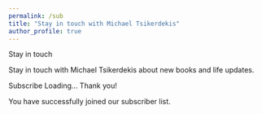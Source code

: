 ```yaml
---
permalink: /sub
title: "Stay in touch with Michael Tsikerdekis"
author_profile: true
---
```


<style type="text/css"> /* LOADER */ .ml-form-embedSubmitLoad { display: inline-block; width: 20px; height: 20px; } .g-recaptcha { transform: scale(1); -webkit-transform: scale(1); transform-origin: 0 0; -webkit-transform-origin: 0 0; height: ; } .sr-only { position: absolute; width: 1px; height: 1px; padding: 0; margin: -1px; overflow: hidden; clip: rect(0,0,0,0); border: 0; } .ml-form-embedSubmitLoad:after { content: " "; display: block; width: 11px; height: 11px; margin: 1px; border-radius: 50%; border: 4px solid #fff; border-color: #ffffff #ffffff #ffffff transparent; animation: ml-form-embedSubmitLoad 1.2s linear infinite; } @keyframes ml-form-embedSubmitLoad { 0% { transform: rotate(0deg); } 100% { transform: rotate(360deg); } } #mlb2-4459234.ml-form-embedContainer { box-sizing: border-box; display: table; margin: 0 auto; position: static; width: 100% !important; } #mlb2-4459234.ml-form-embedContainer h4, #mlb2-4459234.ml-form-embedContainer p, #mlb2-4459234.ml-form-embedContainer span, #mlb2-4459234.ml-form-embedContainer button { text-transform: none !important; letter-spacing: normal !important; } #mlb2-4459234.ml-form-embedContainer .ml-form-embedWrapper { background-color: #ffffff; border-width: 0px; border-color: transparent; border-radius: 4px; border-style: solid; box-sizing: border-box; display: inline-block !important; margin: 0; padding: 0; position: relative; } #mlb2-4459234.ml-form-embedContainer .ml-form-embedWrapper.embedPopup, #mlb2-4459234.ml-form-embedContainer .ml-form-embedWrapper.embedDefault { width: 400px; } #mlb2-4459234.ml-form-embedContainer .ml-form-embedWrapper.embedForm { max-width: 400px; width: 100%; } #mlb2-4459234.ml-form-embedContainer .ml-form-align-left { text-align: left; } #mlb2-4459234.ml-form-embedContainer .ml-form-align-center { text-align: center; } #mlb2-4459234.ml-form-embedContainer .ml-form-align-default { display: table-cell !important; vertical-align: middle !important; text-align: center !important; } #mlb2-4459234.ml-form-embedContainer .ml-form-align-right { text-align: right; } #mlb2-4459234.ml-form-embedContainer .ml-form-embedWrapper .ml-form-embedHeader img { border-top-left-radius: 4px; border-top-right-radius: 4px; height: auto; margin: 0 auto !important; max-width: 100%; width: undefinedpx; } #mlb2-4459234.ml-form-embedContainer .ml-form-embedWrapper .ml-form-embedBody, #mlb2-4459234.ml-form-embedContainer .ml-form-embedWrapper .ml-form-successBody { padding: 20px 20px 0 20px; } #mlb2-4459234.ml-form-embedContainer .ml-form-embedWrapper .ml-form-embedBody.ml-form-embedBodyHorizontal { padding-bottom: 0; } #mlb2-4459234.ml-form-embedContainer .ml-form-embedWrapper .ml-form-embedBody .ml-form-embedContent, #mlb2-4459234.ml-form-embedContainer .ml-form-embedWrapper .ml-form-successBody .ml-form-successContent { text-align: left; margin: 0 0 20px 0; } #mlb2-4459234.ml-form-embedContainer .ml-form-embedWrapper .ml-form-embedBody .ml-form-embedContent h4, #mlb2-4459234.ml-form-embedContainer .ml-form-embedWrapper .ml-form-successBody .ml-form-successContent h4 { color: #000000; font-family: 'Open Sans', Arial, Helvetica, sans-serif; font-size: 30px; font-weight: 400; margin: 0 0 10px 0; text-align: left; word-break: break-word; } #mlb2-4459234.ml-form-embedContainer .ml-form-embedWrapper .ml-form-embedBody .ml-form-embedContent p, #mlb2-4459234.ml-form-embedContainer .ml-form-embedWrapper .ml-form-successBody .ml-form-successContent p { color: #000000; font-family: 'Open Sans', Arial, Helvetica, sans-serif; font-size: 14px; font-weight: 400; line-height: 20px; margin: 0 0 10px 0; text-align: left; } #mlb2-4459234.ml-form-embedContainer .ml-form-embedWrapper .ml-form-embedBody .ml-form-embedContent ul, #mlb2-4459234.ml-form-embedContainer .ml-form-embedWrapper .ml-form-embedBody .ml-form-embedContent ol, #mlb2-4459234.ml-form-embedContainer .ml-form-embedWrapper .ml-form-successBody .ml-form-successContent ul, #mlb2-4459234.ml-form-embedContainer .ml-form-embedWrapper .ml-form-successBody .ml-form-successContent ol { color: #000000; font-family: 'Open Sans', Arial, Helvetica, sans-serif; font-size: 14px; } #mlb2-4459234.ml-form-embedContainer .ml-form-embedWrapper .ml-form-embedBody .ml-form-embedContent ol ol, #mlb2-4459234.ml-form-embedContainer .ml-form-embedWrapper .ml-form-successBody .ml-form-successContent ol ol { list-style-type: lower-alpha; } #mlb2-4459234.ml-form-embedContainer .ml-form-embedWrapper .ml-form-embedBody .ml-form-embedContent ol ol ol, #mlb2-4459234.ml-form-embedContainer .ml-form-embedWrapper .ml-form-successBody .ml-form-successContent ol ol ol { list-style-type: lower-roman; } #mlb2-4459234.ml-form-embedContainer .ml-form-embedWrapper .ml-form-embedBody .ml-form-embedContent p a, #mlb2-4459234.ml-form-embedContainer .ml-form-embedWrapper .ml-form-successBody .ml-form-successContent p a { color: #000000; text-decoration: underline; } #mlb2-4459234.ml-form-embedContainer .ml-form-embedWrapper .ml-block-form .ml-field-group { text-align: left!important; } #mlb2-4459234.ml-form-embedContainer .ml-form-embedWrapper .ml-block-form .ml-field-group label { margin-bottom: 5px; color: #333333; font-size: 14px; font-family: 'Open Sans', Arial, Helvetica, sans-serif; font-weight: bold; font-style: normal; text-decoration: none;; display: inline-block; line-height: 20px; } #mlb2-4459234.ml-form-embedContainer .ml-form-embedWrapper .ml-form-embedBody .ml-form-embedContent p:last-child, #mlb2-4459234.ml-form-embedContainer .ml-form-embedWrapper .ml-form-successBody .ml-form-successContent p:last-child { margin: 0; } #mlb2-4459234.ml-form-embedContainer .ml-form-embedWrapper .ml-form-embedBody form { margin: 0; width: 100%; } #mlb2-4459234.ml-form-embedContainer .ml-form-embedWrapper .ml-form-embedBody .ml-form-formContent, #mlb2-4459234.ml-form-embedContainer .ml-form-embedWrapper .ml-form-embedBody .ml-form-checkboxRow { margin: 0 0 20px 0; width: 100%; } #mlb2-4459234.ml-form-embedContainer .ml-form-embedWrapper .ml-form-embedBody .ml-form-checkboxRow { float: left; } #mlb2-4459234.ml-form-embedContainer .ml-form-embedWrapper .ml-form-embedBody .ml-form-formContent.horozintalForm { margin: 0; padding: 0 0 20px 0; width: 100%; height: auto; float: left; } #mlb2-4459234.ml-form-embedContainer .ml-form-embedWrapper .ml-form-embedBody .ml-form-fieldRow { margin: 0 0 10px 0; width: 100%; } #mlb2-4459234.ml-form-embedContainer .ml-form-embedWrapper .ml-form-embedBody .ml-form-fieldRow.ml-last-item { margin: 0; } #mlb2-4459234.ml-form-embedContainer .ml-form-embedWrapper .ml-form-embedBody .ml-form-fieldRow.ml-formfieldHorizintal { margin: 0; } #mlb2-4459234.ml-form-embedContainer .ml-form-embedWrapper .ml-form-embedBody .ml-form-fieldRow input { background-color: #ffffff !important; color: #333333 !important; border-color: #cccccc; border-radius: 4px !important; border-style: solid !important; border-width: 1px !important; font-family: 'Open Sans', Arial, Helvetica, sans-serif; font-size: 14px !important; height: auto; line-height: 21px !important; margin-bottom: 0; margin-top: 0; margin-left: 0; margin-right: 0; padding: 10px 10px !important; width: 100% !important; box-sizing: border-box !important; max-width: 100% !important; } #mlb2-4459234.ml-form-embedContainer .ml-form-embedWrapper .ml-form-embedBody .ml-form-fieldRow input::-webkit-input-placeholder, #mlb2-4459234.ml-form-embedContainer .ml-form-embedWrapper .ml-form-embedBody .ml-form-horizontalRow input::-webkit-input-placeholder { color: #333333; } #mlb2-4459234.ml-form-embedContainer .ml-form-embedWrapper .ml-form-embedBody .ml-form-fieldRow input::-moz-placeholder, #mlb2-4459234.ml-form-embedContainer .ml-form-embedWrapper .ml-form-embedBody .ml-form-horizontalRow input::-moz-placeholder { color: #333333; } #mlb2-4459234.ml-form-embedContainer .ml-form-embedWrapper .ml-form-embedBody .ml-form-fieldRow input:-ms-input-placeholder, #mlb2-4459234.ml-form-embedContainer .ml-form-embedWrapper .ml-form-embedBody .ml-form-horizontalRow input:-ms-input-placeholder { color: #333333; } #mlb2-4459234.ml-form-embedContainer .ml-form-embedWrapper .ml-form-embedBody .ml-form-fieldRow input:-moz-placeholder, #mlb2-4459234.ml-form-embedContainer .ml-form-embedWrapper .ml-form-embedBody .ml-form-horizontalRow input:-moz-placeholder { color: #333333; } #mlb2-4459234.ml-form-embedContainer .ml-form-embedWrapper .ml-form-embedBody .ml-form-fieldRow textarea, #mlb2-4459234.ml-form-embedContainer .ml-form-embedWrapper .ml-form-embedBody .ml-form-horizontalRow textarea { background-color: #ffffff !important; color: #333333 !important; border-color: #cccccc; border-radius: 4px !important; border-style: solid !important; border-width: 1px !important; font-family: 'Open Sans', Arial, Helvetica, sans-serif; font-size: 14px !important; height: auto; line-height: 21px !important; margin-bottom: 0; margin-top: 0; padding: 10px 10px !important; width: 100% !important; box-sizing: border-box !important; max-width: 100% !important; } #mlb2-4459234.ml-form-embedContainer .ml-form-embedWrapper .ml-form-embedBody .ml-form-fieldRow .custom-radio .custom-control-label::before, #mlb2-4459234.ml-form-embedContainer .ml-form-embedWrapper .ml-form-embedBody .ml-form-horizontalRow .custom-radio .custom-control-label::before, #mlb2-4459234.ml-form-embedContainer .ml-form-embedWrapper .ml-form-embedBody .ml-form-fieldRow .custom-checkbox .custom-control-label::before, #mlb2-4459234.ml-form-embedContainer .ml-form-embedWrapper .ml-form-embedBody .ml-form-horizontalRow .custom-checkbox .custom-control-label::before, #mlb2-4459234.ml-form-embedContainer .ml-form-embedWrapper .ml-form-embedBody .ml-form-embedPermissions .ml-form-embedPermissionsOptionsCheckbox .label-description::before, #mlb2-4459234.ml-form-embedContainer .ml-form-embedWrapper .ml-form-embedBody .ml-form-interestGroupsRow .ml-form-interestGroupsRowCheckbox .label-description::before, #mlb2-4459234.ml-form-embedContainer .ml-form-embedWrapper .ml-form-embedBody .ml-form-checkboxRow .label-description::before { border-color: #cccccc!important; background-color: #ffffff!important; } #mlb2-4459234.ml-form-embedContainer .ml-form-embedWrapper .ml-form-embedBody .ml-form-fieldRow input.custom-control-input[type="checkbox"]{ box-sizing: border-box; padding: 0; position: absolute; z-index: -1; opacity: 0; margin-top: 5px; margin-left: -1.5rem; overflow: visible; } #mlb2-4459234.ml-form-embedContainer .ml-form-embedWrapper .ml-form-embedBody .ml-form-fieldRow .custom-checkbox .custom-control-label::before, #mlb2-4459234.ml-form-embedContainer .ml-form-embedWrapper .ml-form-embedBody .ml-form-horizontalRow .custom-checkbox .custom-control-label::before, #mlb2-4459234.ml-form-embedContainer .ml-form-embedWrapper .ml-form-embedBody .ml-form-embedPermissions .ml-form-embedPermissionsOptionsCheckbox .label-description::before, #mlb2-4459234.ml-form-embedContainer .ml-form-embedWrapper .ml-form-embedBody .ml-form-interestGroupsRow .ml-form-interestGroupsRowCheckbox .label-description::before, #mlb2-4459234.ml-form-embedContainer .ml-form-embedWrapper .ml-form-embedBody .ml-form-checkboxRow .label-description::before { border-radius: 4px!important; } #mlb2-4459234.ml-form-embedContainer .ml-form-embedWrapper .ml-form-embedBody .ml-form-checkboxRow input[type=checkbox]:checked~.label-description::after, #mlb2-4459234.ml-form-embedContainer .ml-form-embedWrapper .ml-form-embedBody .ml-form-embedPermissions .ml-form-embedPermissionsOptionsCheckbox input[type=checkbox]:checked~.label-description::after, #mlb2-4459234.ml-form-embedContainer .ml-form-embedWrapper .ml-form-embedBody .ml-form-fieldRow .custom-checkbox .custom-control-input:checked~.custom-control-label::after, #mlb2-4459234.ml-form-embedContainer .ml-form-embedWrapper .ml-form-embedBody .ml-form-horizontalRow .custom-checkbox .custom-control-input:checked~.custom-control-label::after, #mlb2-4459234.ml-form-embedContainer .ml-form-embedWrapper .ml-form-embedBody .ml-form-interestGroupsRow .ml-form-interestGroupsRowCheckbox input[type=checkbox]:checked~.label-description::after { background-image: url("data:image/svg+xml,%3csvg xmlns='http://www.w3.org/2000/svg' viewBox='0 0 8 8'%3e%3cpath fill='%23fff' d='M6.564.75l-3.59 3.612-1.538-1.55L0 4.26 2.974 7.25 8 2.193z'/%3e%3c/svg%3e"); } #mlb2-4459234.ml-form-embedContainer .ml-form-embedWrapper .ml-form-embedBody .ml-form-fieldRow .custom-radio .custom-control-input:checked~.custom-control-label::after, #mlb2-4459234.ml-form-embedContainer .ml-form-embedWrapper .ml-form-embedBody .ml-form-fieldRow .custom-radio .custom-control-input:checked~.custom-control-label::after { background-image: url("data:image/svg+xml,%3csvg xmlns='http://www.w3.org/2000/svg' viewBox='-4 -4 8 8'%3e%3ccircle r='3' fill='%23fff'/%3e%3c/svg%3e"); } #mlb2-4459234.ml-form-embedContainer .ml-form-embedWrapper .ml-form-embedBody .ml-form-fieldRow .custom-radio .custom-control-input:checked~.custom-control-label::before, #mlb2-4459234.ml-form-embedContainer .ml-form-embedWrapper .ml-form-embedBody .ml-form-horizontalRow .custom-radio .custom-control-input:checked~.custom-control-label::before, #mlb2-4459234.ml-form-embedContainer .ml-form-embedWrapper .ml-form-embedBody .ml-form-fieldRow .custom-checkbox .custom-control-input:checked~.custom-control-label::before, #mlb2-4459234.ml-form-embedContainer .ml-form-embedWrapper .ml-form-embedBody .ml-form-horizontalRow .custom-checkbox .custom-control-input:checked~.custom-control-label::before, #mlb2-4459234.ml-form-embedContainer .ml-form-embedWrapper .ml-form-embedBody .ml-form-embedPermissions .ml-form-embedPermissionsOptionsCheckbox input[type=checkbox]:checked~.label-description::before, #mlb2-4459234.ml-form-embedContainer .ml-form-embedWrapper .ml-form-embedBody .ml-form-interestGroupsRow .ml-form-interestGroupsRowCheckbox input[type=checkbox]:checked~.label-description::before, #mlb2-4459234.ml-form-embedContainer .ml-form-embedWrapper .ml-form-embedBody .ml-form-checkboxRow input[type=checkbox]:checked~.label-description::before { border-color: #000000!important; background-color: #000000!important; color: #ffffff!important; } #mlb2-4459234.ml-form-embedContainer .ml-form-embedWrapper .ml-form-embedBody .ml-form-fieldRow .custom-radio .custom-control-label::before, #mlb2-4459234.ml-form-embedContainer .ml-form-embedWrapper .ml-form-embedBody .ml-form-horizontalRow .custom-radio .custom-control-label::before, #mlb2-4459234.ml-form-embedContainer .ml-form-embedWrapper .ml-form-embedBody .ml-form-fieldRow .custom-radio .custom-control-label::after, #mlb2-4459234.ml-form-embedContainer .ml-form-embedWrapper .ml-form-embedBody .ml-form-horizontalRow .custom-radio .custom-control-label::after, #mlb2-4459234.ml-form-embedContainer .ml-form-embedWrapper .ml-form-embedBody .ml-form-fieldRow .custom-checkbox .custom-control-label::before, #mlb2-4459234.ml-form-embedContainer .ml-form-embedWrapper .ml-form-embedBody .ml-form-fieldRow .custom-checkbox .custom-control-label::after, #mlb2-4459234.ml-form-embedContainer .ml-form-embedWrapper .ml-form-embedBody .ml-form-horizontalRow .custom-checkbox .custom-control-label::before, #mlb2-4459234.ml-form-embedContainer .ml-form-embedWrapper .ml-form-embedBody .ml-form-horizontalRow .custom-checkbox .custom-control-label::after { top: 2px; box-sizing: border-box; } #mlb2-4459234.ml-form-embedContainer .ml-form-embedWrapper .ml-form-embedBody .ml-form-embedPermissions .ml-form-embedPermissionsOptionsCheckbox .label-description::before, #mlb2-4459234.ml-form-embedContainer .ml-form-embedWrapper .ml-form-embedBody .ml-form-embedPermissions .ml-form-embedPermissionsOptionsCheckbox .label-description::after, #mlb2-4459234.ml-form-embedContainer .ml-form-embedWrapper .ml-form-embedBody .ml-form-checkboxRow .label-description::before, #mlb2-4459234.ml-form-embedContainer .ml-form-embedWrapper .ml-form-embedBody .ml-form-checkboxRow .label-description::after { top: 0px!important; box-sizing: border-box!important; } #mlb2-4459234.ml-form-embedContainer .ml-form-embedWrapper .ml-form-embedBody .ml-form-checkboxRow .label-description::before, #mlb2-4459234.ml-form-embedContainer .ml-form-embedWrapper .ml-form-embedBody .ml-form-checkboxRow .label-description::after { top: 0px!important; box-sizing: border-box!important; } #mlb2-4459234.ml-form-embedContainer .ml-form-embedWrapper .ml-form-embedBody .ml-form-interestGroupsRow .ml-form-interestGroupsRowCheckbox .label-description::after { top: 0px!important; box-sizing: border-box!important; position: absolute; left: -1.5rem; display: block; width: 1rem; height: 1rem; content: ""; } #mlb2-4459234.ml-form-embedContainer .ml-form-embedWrapper .ml-form-embedBody .ml-form-interestGroupsRow .ml-form-interestGroupsRowCheckbox .label-description::before { top: 0px!important; box-sizing: border-box!important; } #mlb2-4459234.ml-form-embedContainer .ml-form-embedWrapper .ml-form-embedBody .custom-control-label::before { position: absolute; top: 4px; left: -1.5rem; display: block; width: 16px; height: 16px; pointer-events: none; content: ""; background-color: #ffffff; border: #adb5bd solid 1px; border-radius: 50%; } #mlb2-4459234.ml-form-embedContainer .ml-form-embedWrapper .ml-form-embedBody .custom-control-label::after { position: absolute; top: 2px!important; left: -1.5rem; display: block; width: 1rem; height: 1rem; content: ""; } #mlb2-4459234.ml-form-embedContainer .ml-form-embedWrapper .ml-form-embedBody .ml-form-embedPermissions .ml-form-embedPermissionsOptionsCheckbox .label-description::before, #mlb2-4459234.ml-form-embedContainer .ml-form-embedWrapper .ml-form-embedBody .ml-form-interestGroupsRow .ml-form-interestGroupsRowCheckbox .label-description::before, #mlb2-4459234.ml-form-embedContainer .ml-form-embedWrapper .ml-form-embedBody .ml-form-checkboxRow .label-description::before { position: absolute; top: 4px; left: -1.5rem; display: block; width: 16px; height: 16px; pointer-events: none; content: ""; background-color: #ffffff; border: #adb5bd solid 1px; border-radius: 50%; } #mlb2-4459234.ml-form-embedContainer .ml-form-embedWrapper .ml-form-embedBody .ml-form-embedPermissions .ml-form-embedPermissionsOptionsCheckbox .label-description::after { position: absolute; top: 0px!important; left: -1.5rem; display: block; width: 1rem; height: 1rem; content: ""; } #mlb2-4459234.ml-form-embedContainer .ml-form-embedWrapper .ml-form-embedBody .ml-form-checkboxRow .label-description::after { position: absolute; top: 0px!important; left: -1.5rem; display: block; width: 1rem; height: 1rem; content: ""; } #mlb2-4459234.ml-form-embedContainer .ml-form-embedWrapper .ml-form-embedBody .custom-radio .custom-control-label::after { background: no-repeat 50%/50% 50%; } #mlb2-4459234.ml-form-embedContainer .ml-form-embedWrapper .ml-form-embedBody .custom-checkbox .custom-control-label::after, #mlb2-4459234.ml-form-embedContainer .ml-form-embedWrapper .ml-form-embedBody .ml-form-embedPermissions .ml-form-embedPermissionsOptionsCheckbox .label-description::after, #mlb2-4459234.ml-form-embedContainer .ml-form-embedWrapper .ml-form-embedBody .ml-form-interestGroupsRow .ml-form-interestGroupsRowCheckbox .label-description::after, #mlb2-4459234.ml-form-embedContainer .ml-form-embedWrapper .ml-form-embedBody .ml-form-checkboxRow .label-description::after { background: no-repeat 50%/50% 50%; } #mlb2-4459234.ml-form-embedContainer .ml-form-embedWrapper .ml-form-embedBody .ml-form-fieldRow .custom-control, #mlb2-4459234.ml-form-embedContainer .ml-form-embedWrapper .ml-form-embedBody .ml-form-horizontalRow .custom-control { position: relative; display: block; min-height: 1.5rem; padding-left: 1.5rem; } #mlb2-4459234.ml-form-embedContainer .ml-form-embedWrapper .ml-form-embedBody .ml-form-fieldRow .custom-radio .custom-control-input, #mlb2-4459234.ml-form-embedContainer .ml-form-embedWrapper .ml-form-embedBody .ml-form-horizontalRow .custom-radio .custom-control-input, #mlb2-4459234.ml-form-embedContainer .ml-form-embedWrapper .ml-form-embedBody .ml-form-fieldRow .custom-checkbox .custom-control-input, #mlb2-4459234.ml-form-embedContainer .ml-form-embedWrapper .ml-form-embedBody .ml-form-horizontalRow .custom-checkbox .custom-control-input { position: absolute; z-index: -1; opacity: 0; box-sizing: border-box; padding: 0; } #mlb2-4459234.ml-form-embedContainer .ml-form-embedWrapper .ml-form-embedBody .ml-form-fieldRow .custom-radio .custom-control-label, #mlb2-4459234.ml-form-embedContainer .ml-form-embedWrapper .ml-form-embedBody .ml-form-horizontalRow .custom-radio .custom-control-label, #mlb2-4459234.ml-form-embedContainer .ml-form-embedWrapper .ml-form-embedBody .ml-form-fieldRow .custom-checkbox .custom-control-label, #mlb2-4459234.ml-form-embedContainer .ml-form-embedWrapper .ml-form-embedBody .ml-form-horizontalRow .custom-checkbox .custom-control-label { color: #000000; font-size: 12px!important; font-family: 'Open Sans', Arial, Helvetica, sans-serif; line-height: 22px; margin-bottom: 0; position: relative; vertical-align: top; font-style: normal; font-weight: 700; } #mlb2-4459234.ml-form-embedContainer .ml-form-embedWrapper .ml-form-embedBody .ml-form-fieldRow .custom-select, #mlb2-4459234.ml-form-embedContainer .ml-form-embedWrapper .ml-form-embedBody .ml-form-horizontalRow .custom-select { background-color: #ffffff !important; color: #333333 !important; border-color: #cccccc; border-radius: 4px !important; border-style: solid !important; border-width: 1px !important; font-family: 'Open Sans', Arial, Helvetica, sans-serif; font-size: 14px !important; line-height: 20px !important; margin-bottom: 0; margin-top: 0; padding: 10px 28px 10px 12px !important; width: 100% !important; box-sizing: border-box !important; max-width: 100% !important; height: auto; display: inline-block; vertical-align: middle; background: url('https://assets.mlcdn.com/ml/images/default/dropdown.svg') no-repeat right .75rem center/8px 10px; -webkit-appearance: none; -moz-appearance: none; appearance: none; } #mlb2-4459234.ml-form-embedContainer .ml-form-embedWrapper .ml-form-embedBody .ml-form-horizontalRow { height: auto; width: 100%; float: left; } .ml-form-formContent.horozintalForm .ml-form-horizontalRow .ml-input-horizontal { width: 70%; float: left; } .ml-form-formContent.horozintalForm .ml-form-horizontalRow .ml-button-horizontal { width: 30%; float: left; } .ml-form-formContent.horozintalForm .ml-form-horizontalRow .ml-button-horizontal.labelsOn { padding-top: 25px; } .ml-form-formContent.horozintalForm .ml-form-horizontalRow .horizontal-fields { box-sizing: border-box; float: left; padding-right: 10px; } #mlb2-4459234.ml-form-embedContainer .ml-form-embedWrapper .ml-form-embedBody .ml-form-horizontalRow input { background-color: #ffffff; color: #333333; border-color: #cccccc; border-radius: 4px; border-style: solid; border-width: 1px; font-family: 'Open Sans', Arial, Helvetica, sans-serif; font-size: 14px; line-height: 20px; margin-bottom: 0; margin-top: 0; padding: 10px 10px; width: 100%; box-sizing: border-box; overflow-y: initial; } #mlb2-4459234.ml-form-embedContainer .ml-form-embedWrapper .ml-form-embedBody .ml-form-horizontalRow button { background-color: #000000 !important; border-color: #000000; border-style: solid; border-width: 1px; border-radius: 4px; box-shadow: none; color: #ffffff !important; cursor: pointer; font-family: 'Open Sans', Arial, Helvetica, sans-serif; font-size: 14px !important; font-weight: 700; line-height: 20px; margin: 0 !important; padding: 10px !important; width: 100%; height: auto; } #mlb2-4459234.ml-form-embedContainer .ml-form-embedWrapper .ml-form-embedBody .ml-form-horizontalRow button:hover { background-color: #333333 !important; border-color: #333333 !important; } #mlb2-4459234.ml-form-embedContainer .ml-form-embedWrapper .ml-form-embedBody .ml-form-checkboxRow input[type="checkbox"] { box-sizing: border-box; padding: 0; position: absolute; z-index: -1; opacity: 0; margin-top: 5px; margin-left: -1.5rem; overflow: visible; } #mlb2-4459234.ml-form-embedContainer .ml-form-embedWrapper .ml-form-embedBody .ml-form-checkboxRow .label-description { color: #000000; display: block; font-family: 'Open Sans', Arial, Helvetica, sans-serif; font-size: 12px; text-align: left; margin-bottom: 0; position: relative; vertical-align: top; } #mlb2-4459234.ml-form-embedContainer .ml-form-embedWrapper .ml-form-embedBody .ml-form-checkboxRow label { font-weight: normal; margin: 0; padding: 0; position: relative; display: block; min-height: 24px; padding-left: 24px; } #mlb2-4459234.ml-form-embedContainer .ml-form-embedWrapper .ml-form-embedBody .ml-form-checkboxRow label a { color: #000000; text-decoration: underline; } #mlb2-4459234.ml-form-embedContainer .ml-form-embedWrapper .ml-form-embedBody .ml-form-checkboxRow label p { color: #000000 !important; font-family: 'Open Sans', Arial, Helvetica, sans-serif !important; font-size: 12px !important; font-weight: normal !important; line-height: 18px !important; padding: 0 !important; margin: 0 5px 0 0 !important; } #mlb2-4459234.ml-form-embedContainer .ml-form-embedWrapper .ml-form-embedBody .ml-form-checkboxRow label p:last-child { margin: 0; } #mlb2-4459234.ml-form-embedContainer .ml-form-embedWrapper .ml-form-embedBody .ml-form-embedSubmit { margin: 0 0 20px 0; float: left; width: 100%; } #mlb2-4459234.ml-form-embedContainer .ml-form-embedWrapper .ml-form-embedBody .ml-form-embedSubmit button { background-color: #000000 !important; border: none !important; border-radius: 4px !important; box-shadow: none !important; color: #ffffff !important; cursor: pointer; font-family: 'Open Sans', Arial, Helvetica, sans-serif !important; font-size: 14px !important; font-weight: 700 !important; line-height: 21px !important; height: auto; padding: 10px !important; width: 100% !important; box-sizing: border-box !important; } #mlb2-4459234.ml-form-embedContainer .ml-form-embedWrapper .ml-form-embedBody .ml-form-embedSubmit button.loading { display: none; } #mlb2-4459234.ml-form-embedContainer .ml-form-embedWrapper .ml-form-embedBody .ml-form-embedSubmit button:hover { background-color: #333333 !important; } .ml-subscribe-close { width: 30px; height: 30px; background: url('https://assets.mlcdn.com/ml/images/default/modal_close.png') no-repeat; background-size: 30px; cursor: pointer; margin-top: -10px; margin-right: -10px; position: absolute; top: 0; right: 0; } .ml-error input, .ml-error textarea, .ml-error select { border-color: red!important; } .ml-error .custom-checkbox-radio-list { border: 1px solid red !important; border-radius: 4px; padding: 10px; } .ml-error .label-description, .ml-error .label-description p, .ml-error .label-description p a, .ml-error label:first-child { color: #ff0000 !important; } #mlb2-4459234.ml-form-embedContainer .ml-form-embedWrapper .ml-form-embedBody .ml-form-checkboxRow.ml-error .label-description p, #mlb2-4459234.ml-form-embedContainer .ml-form-embedWrapper .ml-form-embedBody .ml-form-checkboxRow.ml-error .label-description p:first-letter { color: #ff0000 !important; } @media only screen and (max-width: 400px){ .ml-form-embedWrapper.embedDefault, .ml-form-embedWrapper.embedPopup { width: 100%!important; } .ml-form-formContent.horozintalForm { float: left!important; } .ml-form-formContent.horozintalForm .ml-form-horizontalRow { height: auto!important; width: 100%!important; float: left!important; } .ml-form-formContent.horozintalForm .ml-form-horizontalRow .ml-input-horizontal { width: 100%!important; } .ml-form-formContent.horozintalForm .ml-form-horizontalRow .ml-input-horizontal > div { padding-right: 0px!important; padding-bottom: 10px; } .ml-form-formContent.horozintalForm .ml-button-horizontal { width: 100%!important; } .ml-form-formContent.horozintalForm .ml-button-horizontal.labelsOn { padding-top: 0px!important; } } </style>
Stay in touch

Stay in touch with Michael Tsikerdekis about new books and life updates.
<style type="text/css"> .ml-form-recaptcha { margin-bottom: 20px; } .ml-form-recaptcha.ml-error iframe { border: solid 1px #ff0000; } @media screen and (max-width: 480px) { .ml-form-recaptcha { width: 220px!important } .g-recaptcha { transform: scale(0.78); -webkit-transform: scale(0.78); transform-origin: 0 0; -webkit-transform-origin: 0 0; } }</style> <script src="https://www.google.com/recaptcha/api.js"></script>
Subscribe
Loading...
Thank you!

You have successfully joined our subscriber list.
<script> function ml_webform_success_4459234() { try { window.top.location.href = 'https://michael.tsikerdekis.com/thank-you-sub'; } catch (e) { window.location.href = 'https://michael.tsikerdekis.com/thank-you-sub'; } } </script> <script src="https://groot.mailerlite.com/js/w/webforms.min.js?v59ea44790c5c0deef53b8c1ad21b8cc9" type="text/javascript"></script> <script> fetch("https://assets.mailerlite.com/jsonp/393905/forms/84731888678208749/track-view") </script> 
